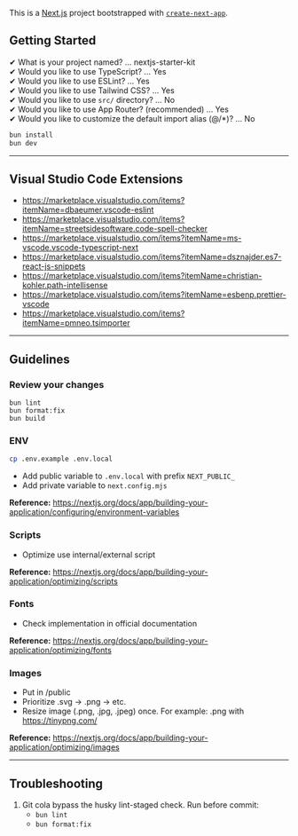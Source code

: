 This is a [Next.js](https://nextjs.org/) project bootstrapped with [`create-next-app`](https://github.com/vercel/next.js/tree/canary/packages/create-next-app).

## Getting Started

✔ What is your project named? … nextjs-starter-kit\
✔ Would you like to use TypeScript? … Yes\
✔ Would you like to use ESLint? … Yes\
✔ Would you like to use Tailwind CSS? … Yes\
✔ Would you like to use `src/` directory? … No\
✔ Would you like to use App Router? (recommended) … Yes\
✔ Would you like to customize the default import alias (@/\*)? … No

```bash
bun install
bun dev
```

---

## Visual Studio Code Extensions

- https://marketplace.visualstudio.com/items?itemName=dbaeumer.vscode-eslint
- https://marketplace.visualstudio.com/items?itemName=streetsidesoftware.code-spell-checker
- https://marketplace.visualstudio.com/items?itemName=ms-vscode.vscode-typescript-next
- https://marketplace.visualstudio.com/items?itemName=dsznajder.es7-react-js-snippets
- https://marketplace.visualstudio.com/items?itemName=christian-kohler.path-intellisense
- https://marketplace.visualstudio.com/items?itemName=esbenp.prettier-vscode
- https://marketplace.visualstudio.com/items?itemName=pmneo.tsimporter

---

## Guidelines

### Review your changes

```
bun lint
bun format:fix
bun build
```

### ENV

```bash
cp .env.example .env.local
```

- Add public variable to `.env.local` with prefix `NEXT_PUBLIC_`
- Add private variable to `next.config.mjs`

**Reference:** https://nextjs.org/docs/app/building-your-application/configuring/environment-variables

### Scripts

- Optimize use internal/external script

**Reference:** https://nextjs.org/docs/app/building-your-application/optimizing/scripts

### Fonts

- Check implementation in official documentation

**Reference:** https://nextjs.org/docs/app/building-your-application/optimizing/fonts

### Images

- Put in /public
- Prioritize .svg -> .png -> etc.
- Resize image (.png, .jpg, .jpeg) once. For example: .png with https://tinypng.com/

**Reference:** https://nextjs.org/docs/app/building-your-application/optimizing/images

---

## Troubleshooting

1. Git cola bypass the husky lint-staged check. Run before commit:
   - `bun lint`
   - `bun format:fix`
